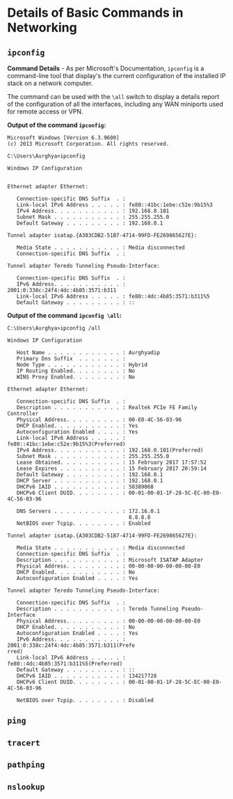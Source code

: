 # Details of Basic Commands in Networking

## `ipconfig`
**Command Details** - As per Microsoft's Documentation, `ipconfig` is a command-line tool that display's the current configuration of the installed IP stack on a network computer.

The command can be used with the `\all` switch to display a details report of the configuration of all the interfaces, including any WAN miniports used for remote access or VPN.

**Output of the command `ipconfig`:**
```
Microsoft Windows [Version 6.3.9600]
(c) 2013 Microsoft Corporation. All rights reserved.

C:\Users\Aurghya>ipconfig

Windows IP Configuration


Ethernet adapter Ethernet:

   Connection-specific DNS Suffix  . :
   Link-local IPv6 Address . . . . . : fe80::41bc:1ebe:c52e:9b15%3
   IPv4 Address. . . . . . . . . . . : 192.168.0.101
   Subnet Mask . . . . . . . . . . . : 255.255.255.0
   Default Gateway . . . . . . . . . : 192.168.0.1

Tunnel adapter isatap.{A303CDB2-51B7-4714-99FD-FE269865627E}:

   Media State . . . . . . . . . . . : Media disconnected
   Connection-specific DNS Suffix  . :

Tunnel adapter Teredo Tunneling Pseudo-Interface:

   Connection-specific DNS Suffix  . :
   IPv6 Address. . . . . . . . . . . : 2001:0:338c:24f4:4dc:4b85:3571:b311
   Link-local IPv6 Address . . . . . : fe80::4dc:4b85:3571:b311%5
   Default Gateway . . . . . . . . . : ::
```

**Output of the command `ipconfig \all`:**
```
C:\Users\Aurghya>ipconfig /all

Windows IP Configuration

   Host Name . . . . . . . . . . . . : Aurghyadip
   Primary Dns Suffix  . . . . . . . :
   Node Type . . . . . . . . . . . . : Hybrid
   IP Routing Enabled. . . . . . . . : No
   WINS Proxy Enabled. . . . . . . . : No

Ethernet adapter Ethernet:

   Connection-specific DNS Suffix  . :
   Description . . . . . . . . . . . : Realtek PCIe FE Family Controller
   Physical Address. . . . . . . . . : 00-E0-4C-56-03-96
   DHCP Enabled. . . . . . . . . . . : Yes
   Autoconfiguration Enabled . . . . : Yes
   Link-local IPv6 Address . . . . . : fe80::41bc:1ebe:c52e:9b15%3(Preferred)
   IPv4 Address. . . . . . . . . . . : 192.168.0.101(Preferred)
   Subnet Mask . . . . . . . . . . . : 255.255.255.0
   Lease Obtained. . . . . . . . . . : 15 February 2017 17:57:52
   Lease Expires . . . . . . . . . . : 15 February 2017 20:59:14
   Default Gateway . . . . . . . . . : 192.168.0.1
   DHCP Server . . . . . . . . . . . : 192.168.0.1
   DHCPv6 IAID . . . . . . . . . . . : 50389068
   DHCPv6 Client DUID. . . . . . . . : 00-01-00-01-1F-28-5C-EC-00-E0-4C-56-03-96

   DNS Servers . . . . . . . . . . . : 172.16.0.1
                                       8.8.8.8
   NetBIOS over Tcpip. . . . . . . . : Enabled

Tunnel adapter isatap.{A303CDB2-51B7-4714-99FD-FE269865627E}:

   Media State . . . . . . . . . . . : Media disconnected
   Connection-specific DNS Suffix  . :
   Description . . . . . . . . . . . : Microsoft ISATAP Adapter
   Physical Address. . . . . . . . . : 00-00-00-00-00-00-00-E0
   DHCP Enabled. . . . . . . . . . . : No
   Autoconfiguration Enabled . . . . : Yes

Tunnel adapter Teredo Tunneling Pseudo-Interface:

   Connection-specific DNS Suffix  . :
   Description . . . . . . . . . . . : Teredo Tunneling Pseudo-Interface
   Physical Address. . . . . . . . . : 00-00-00-00-00-00-00-E0
   DHCP Enabled. . . . . . . . . . . : No
   Autoconfiguration Enabled . . . . : Yes
   IPv6 Address. . . . . . . . . . . : 2001:0:338c:24f4:4dc:4b85:3571:b311(Prefe
rred)
   Link-local IPv6 Address . . . . . : fe80::4dc:4b85:3571:b311%5(Preferred)
   Default Gateway . . . . . . . . . : ::
   DHCPv6 IAID . . . . . . . . . . . : 134217728
   DHCPv6 Client DUID. . . . . . . . : 00-01-00-01-1F-28-5C-EC-00-E0-4C-56-03-96

   NetBIOS over Tcpip. . . . . . . . : Disabled
```

## `ping`

## `tracert`

## `pathping`

## `nslookup`